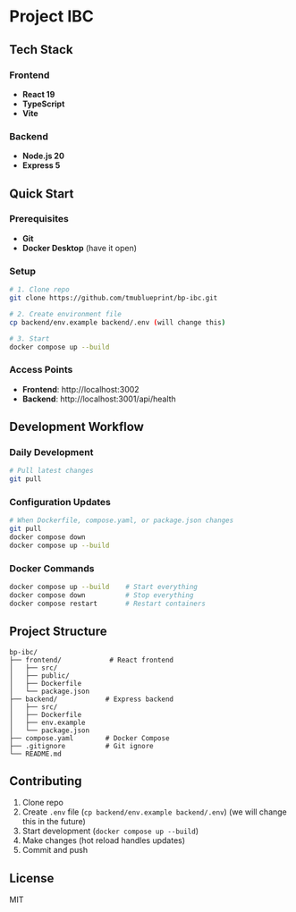 # Project IBC

## Tech Stack

### Frontend
- **React 19**
- **TypeScript**
- **Vite**

### Backend
- **Node.js 20**
- **Express 5**

## Quick Start

### Prerequisites
- **Git**
- **Docker Desktop** (have it open)

### Setup
```bash
# 1. Clone repo
git clone https://github.com/tmublueprint/bp-ibc.git

# 2. Create environment file
cp backend/env.example backend/.env (will change this)

# 3. Start
docker compose up --build
```

### Access Points
- **Frontend**: http://localhost:3002
- **Backend**: http://localhost:3001/api/health

## Development Workflow

### Daily Development
```bash
# Pull latest changes
git pull
```

### Configuration Updates
```bash
# When Dockerfile, compose.yaml, or package.json changes
git pull
docker compose down
docker compose up --build
```

### Docker Commands
```bash
docker compose up --build    # Start everything
docker compose down          # Stop everything
docker compose restart       # Restart containers
```

## Project Structure

```
bp-ibc/
├── frontend/            # React frontend
│   ├── src/
│   ├── public/
│   ├── Dockerfile
│   └── package.json
├── backend/            # Express backend
│   ├── src/
│   ├── Dockerfile
│   ├── env.example
│   └── package.json
├── compose.yaml        # Docker Compose
├── .gitignore          # Git ignore
└── README.md
```

## Contributing

1. Clone repo
2. Create `.env` file (`cp backend/env.example backend/.env`) (we will change this in the future)
3. Start development (`docker compose up --build`)
4. Make changes (hot reload handles updates)
5. Commit and push

## License

MIT